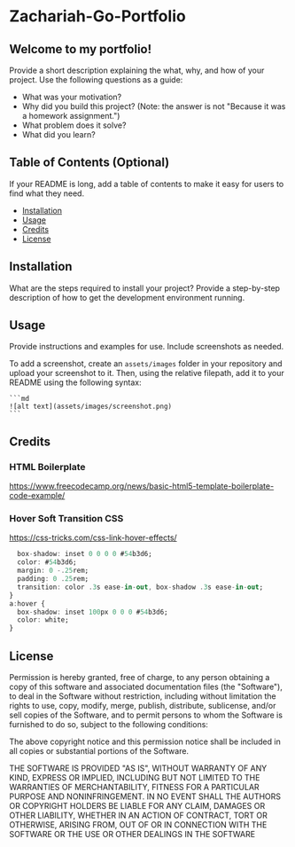 # Zachariah-Go-Portfolio

## Welcome to my portfolio! 

Provide a short description explaining the what, why, and how of your project. Use the following questions as a guide:

- What was your motivation?
- Why did you build this project? (Note: the answer is not "Because it was a homework assignment.")
- What problem does it solve?
- What did you learn?

## Table of Contents (Optional)

If your README is long, add a table of contents to make it easy for users to find what they need.

- [Installation](#installation)
- [Usage](#usage)
- [Credits](#credits)
- [License](#license)

## Installation

What are the steps required to install your project? Provide a step-by-step description of how to get the development environment running.

## Usage

Provide instructions and examples for use. Include screenshots as needed.

To add a screenshot, create an `assets/images` folder in your repository and upload your screenshot to it. Then, using the relative filepath, add it to your README using the following syntax:

    ```md
    ![alt text](assets/images/screenshot.png)
    ```

## Credits

### HTML Boilerplate
https://www.freecodecamp.org/news/basic-html5-template-boilerplate-code-example/

### Hover Soft Transition CSS
https://css-tricks.com/css-link-hover-effects/

```a {
  box-shadow: inset 0 0 0 0 #54b3d6;
  color: #54b3d6;
  margin: 0 -.25rem;
  padding: 0 .25rem;
  transition: color .3s ease-in-out, box-shadow .3s ease-in-out;
}
a:hover {
  box-shadow: inset 100px 0 0 0 #54b3d6;
  color: white;
}
```

## License

Permission is hereby granted, free of charge, to any person obtaining a copy of this software and associated documentation files (the "Software"), to deal in the Software without restriction, including without limitation the rights to use, copy, modify, merge, publish, distribute, sublicense, and/or sell copies of the Software, and to permit persons to whom the Software is furnished to do so, subject to the following conditions:  
    
The above copyright notice and this permission notice shall be included in all copies or substantial portions of the Software. 
    
THE SOFTWARE IS PROVIDED "AS IS", WITHOUT WARRANTY OF ANY KIND, EXPRESS OR IMPLIED, INCLUDING BUT NOT LIMITED TO THE WARRANTIES OF MERCHANTABILITY, FITNESS FOR A PARTICULAR PURPOSE AND NONINFRINGEMENT. IN NO EVENT SHALL THE AUTHORS OR COPYRIGHT HOLDERS BE LIABLE FOR ANY CLAIM, DAMAGES OR OTHER LIABILITY, WHETHER IN AN ACTION OF CONTRACT, TORT OR OTHERWISE, ARISING FROM, OUT OF OR IN CONNECTION WITH THE SOFTWARE OR THE USE OR OTHER DEALINGS IN THE SOFTWARE
